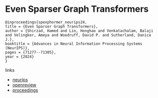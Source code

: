 # Even Sparser Graph Transformers

```
@inproceedings{spexphormer_neurips24,
title = {Even Sparser Graph Transformers},
author = {Shirzad, Hamed and Lin, Honghao and Venkatachalam, Balaji and Velingker, Ameya and Woodruff, David P. and Sutherland, Danica J.},
booktitle = {Advances in Neural Information Processing Systems (NeurIPS)},
pages = {71277--71305},
year = {2024}
}
```

links
- [neurips](https://nips.cc/Conferences/2024/Schedule?showEvent=95681)
- [openreview](https://openreview.net/forum?id=K3k4bWuNnk)
- [proceedings](https://papers.nips.cc//paper_files/paper/2024/hash/834fe9eecf8d1839f406a79c6982be05-Abstract-Conference.html)

